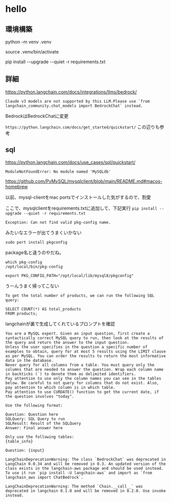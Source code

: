 # hello
## 環境構築
python -m venv .venv

source .venv/bin/activate

pip install --upgrade --quiet -r requirements.txt

## 詳細
https://python.langchain.com/docs/integrations/llms/bedrock/

```
Claude v3 models are not supported by this LLM.Please use `from langchain_community.chat_models import BedrockChat` instead.
```
BedrockはBedrockChatに変更

`https://python.langchain.com/docs/get_started/quickstart/`
この辺りも参考

## sql
https://python.langchain.com/docs/use_cases/sql/quickstart/

`ModuleNotFoundError: No module named 'MySQLdb'`

https://github.com/PyMySQL/mysqlclient/blob/main/README.md#macos-homebrew

以前、mysql-clientをmac portsでインストールした気がするので、割愛

ここで、mysqlclientをrequirements.txtに追加して、下記実行
`pip install --upgrade --quiet -r requirements.txt`

```
Exception: Can not find valid pkg-config name.
```
みたいなエラーが出てうまくいかない


`sudo port install pkgconfig`

package名と違うのやだね。
```
which pkg-config
/opt/local/bin/pkg-config
```

`export PKG_CONFIG_PATH="/opt/local/lib/mysql8/pkgconfig"`

うーんうまく帰ってこない
```
To get the total number of products, we can run the following SQL query:

SELECT COUNT(*) AS total_products
FROM products;
```

langchainが裏で生成してくれているプロンプトを確認
```
You are a MySQL expert. Given an input question, first create a syntactically correct MySQL query to run, then look at the results of the query and return the answer to the input question.
Unless the user specifies in the question a specific number of examples to obtain, query for at most 5 results using the LIMIT clause as per MySQL. You can order the results to return the most informative data in the database.
Never query for all columns from a table. You must query only the columns that are needed to answer the question. Wrap each column name in backticks (`) to denote them as delimited identifiers.
Pay attention to use only the column names you can see in the tables below. Be careful to not query for columns that do not exist. Also, pay attention to which column is in which table.
Pay attention to use CURDATE() function to get the current date, if the question involves "today".

Use the following format:

Question: Question here
SQLQuery: SQL Query to run
SQLResult: Result of the SQLQuery
Answer: Final answer here

Only use the following tables:
{table_info}

Question: {input}
```

```
LangChainDeprecationWarning: The class `BedrockChat` was deprecated in LangChain 0.0.34 and will be removed in 0.3. An updated version of the class exists in the langchain-aws package and should be used instead. To use it run `pip install -U langchain-aws` and import as `from langchain_aws import ChatBedrock`.
```

```
LangChainDeprecationWarning: The method `Chain.__call__` was deprecated in langchain 0.1.0 and will be removed in 0.2.0. Use invoke instead.
```
